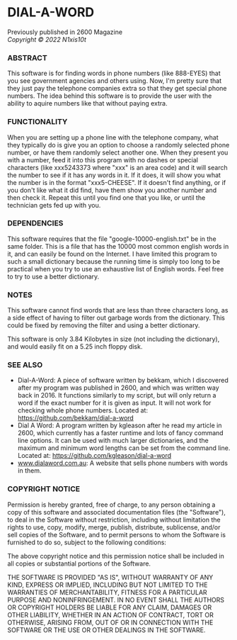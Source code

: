 

# DIAL-A-WORD
Previously published in 2600 Magazine
<br>
<i>Copyright © 2022 N1xis10t</i>


### ABSTRACT

This software is for finding words in phone numbers (like 888-EYES) that
you see government agencies and others using. Now, I'm pretty sure that they
just pay the telephone companies extra so that they get special phone numbers.
The idea behind this software is to provide the user with the ability to
aquire numbers like that without paying extra.


### FUNCTIONALITY

When you are setting up a phone line with the telephone company, what
they typically do is give you an option to choose a randomly selected phone
number, or have them randomly select another one. When they present you with
a number, feed it into this program with no dashes or special characters
(like xxx5243373 where "xxx" is an area code) and it will search the number to
see if it has any words in it. If it does, it will show you what the number
is in the format "xxx5-CHEESE". If it doesn't find anything, or if you don't
like what it did find, have them show you another number and then check it.
Repeat this until you find one that you like, or until the technician gets
fed up with you.


### DEPENDENCIES

This software requires that the file "google-10000-english.txt" be in the same
folder. This is a file that has the 10000 most common english words in it,
and can easily be found on the Internet. I have limited this program to such
a small dictionary because the running time is simply too long to be practical
when you try to use an exhaustive list of English words. Feel free to try to
use a better dictionary.


### NOTES

This software cannot find words that are less than three characters long, as a
side effect of having to filter out garbage words from the dictionary. This
could be fixed by removing the filter and using a better dictionary.

This software is only 3.84 Kilobytes in size (not including the dictionary),
and would easily fit on a 5.25 inch floppy disk.


### SEE ALSO

* Dial-A-Word: A piece of software written by bekkam, which I discovered after
  my program was published in 2600, and which was written way back in 2016.
  It functions similarly to my script, but will only return a word if the exact
  number for it is given as input. It will not work for checking whole phone
  numbers. Located at: https://github.com/bekkam/dial-a-word
* Dial A Word: A program written by kgleason after he read my article in 2600,
  which currently has a faster runtime and lots of fancy command line options.
  It can be used with much larger dictionaries, and the maximum and minimum
  word lengths can be set from the command line.
  Located at: https://github.com/kgleason/dial-a-word
* www.dialaword.com.au: A website that sells phone numbers with words in them.

### COPYRIGHT NOTICE

Permission is hereby granted, free of charge, to any person obtaining a copy
of this software and associated documentation files (the "Software"), to deal
in the Software without restriction, including without limitation the rights
to use, copy, modify, merge, publish, distribute, sublicense, and/or sell
copies of the Software, and to permit persons to whom the Software is
furnished to do so, subject to the following conditions:

The above copyright notice and this permission notice shall be included in all
copies or substantial portions of the Software.

THE SOFTWARE IS PROVIDED "AS IS", WITHOUT WARRANTY OF ANY KIND, EXPRESS OR
IMPLIED, INCLUDING BUT NOT LIMITED TO THE WARRANTIES OF MERCHANTABILITY,
FITNESS FOR A PARTICULAR PURPOSE AND NONINFRINGEMENT. IN NO EVENT SHALL THE
AUTHORS OR COPYRIGHT HOLDERS BE LIABLE FOR ANY CLAIM, DAMAGES OR OTHER
LIABILITY, WHETHER IN AN ACTION OF CONTRACT, TORT OR OTHERWISE, ARISING FROM,
OUT OF OR IN CONNECTION WITH THE SOFTWARE OR THE USE OR OTHER DEALINGS IN THE
SOFTWARE.

